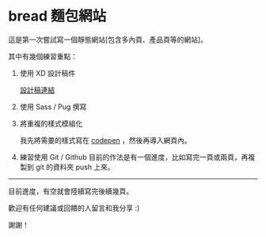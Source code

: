 # bread 麵包網站
這是第一次嘗試寫一個靜態網站[包含多內頁、產品頁等的網站]。

其中有幾個練習重點：
1. 使用 XD 設計稿件

   [設計稿連結](https://xd.adobe.com/spec/a8174657-74a4-4c85-a0f5-5831b1390d10-fd44/ "Bread 設計稿") 

2. 使用 Sass / Pug 撰寫 

3. 將重複的樣式模組化

   我先將需要的樣式寫在 [codepen](https://codepen.io/debby87059/pen/XGWoJv "麵包網站 - Style Guideline") ，然後再導入網頁內。
   

4. 練習使用 Git / Github 
   目前的作法是有一個進度，比如寫完一頁或兩頁，再複製到 git 的資料夾 push 上來。

---

目前進度，有空就會陸續寫完後續幾頁。

歡迎有任何建議或回饋的人留言和我分享 :)

謝謝！
